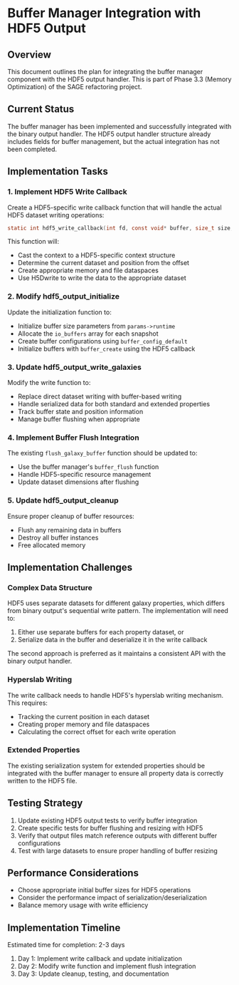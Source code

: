# Buffer Manager Integration with HDF5 Output

## Overview

This document outlines the plan for integrating the buffer manager component with the HDF5 output handler. This is part of Phase 3.3 (Memory Optimization) of the SAGE refactoring project.

## Current Status

The buffer manager has been implemented and successfully integrated with the binary output handler. The HDF5 output handler structure already includes fields for buffer management, but the actual integration has not been completed.

## Implementation Tasks

### 1. Implement HDF5 Write Callback

Create a HDF5-specific write callback function that will handle the actual HDF5 dataset writing operations:

```c
static int hdf5_write_callback(int fd, const void* buffer, size_t size, off_t offset, void* context);
```

This function will:
- Cast the context to a HDF5-specific context structure
- Determine the current dataset and position from the offset
- Create appropriate memory and file dataspaces
- Use H5Dwrite to write the data to the appropriate dataset

### 2. Modify hdf5_output_initialize

Update the initialization function to:
- Initialize buffer size parameters from `params->runtime`
- Allocate the `io_buffers` array for each snapshot
- Create buffer configurations using `buffer_config_default`
- Initialize buffers with `buffer_create` using the HDF5 callback

### 3. Update hdf5_output_write_galaxies

Modify the write function to:
- Replace direct dataset writing with buffer-based writing
- Handle serialized data for both standard and extended properties
- Track buffer state and position information
- Manage buffer flushing when appropriate

### 4. Implement Buffer Flush Integration

The existing `flush_galaxy_buffer` function should be updated to:
- Use the buffer manager's `buffer_flush` function
- Handle HDF5-specific resource management
- Update dataset dimensions after flushing

### 5. Update hdf5_output_cleanup

Ensure proper cleanup of buffer resources:
- Flush any remaining data in buffers
- Destroy all buffer instances
- Free allocated memory

## Implementation Challenges

### Complex Data Structure

HDF5 uses separate datasets for different galaxy properties, which differs from binary output's sequential write pattern. The implementation will need to:

1. Either use separate buffers for each property dataset, or
2. Serialize data in the buffer and deserialize it in the write callback

The second approach is preferred as it maintains a consistent API with the binary output handler.

### Hyperslab Writing

The write callback needs to handle HDF5's hyperslab writing mechanism. This requires:
- Tracking the current position in each dataset
- Creating proper memory and file dataspaces
- Calculating the correct offset for each write operation

### Extended Properties

The existing serialization system for extended properties should be integrated with the buffer manager to ensure all property data is correctly written to the HDF5 file.

## Testing Strategy

1. Update existing HDF5 output tests to verify buffer integration
2. Create specific tests for buffer flushing and resizing with HDF5
3. Verify that output files match reference outputs with different buffer configurations
4. Test with large datasets to ensure proper handling of buffer resizing

## Performance Considerations

- Choose appropriate initial buffer sizes for HDF5 operations
- Consider the performance impact of serialization/deserialization
- Balance memory usage with write efficiency

## Implementation Timeline

Estimated time for completion: 2-3 days

1. Day 1: Implement write callback and update initialization
2. Day 2: Modify write function and implement flush integration
3. Day 3: Update cleanup, testing, and documentation
